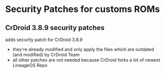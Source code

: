 Security Patches for customs ROMs
===========
CrDroid 3.8.9 security patches 
------------------

adds security patch for CrDroid 3.8.9

- they're already modified and only apply the files which are outdated (and modified) by CrDroid Team
- all other patches are not needed because CrDroid forks a lot of newest LineageOS Repo